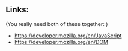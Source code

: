 <div id="wikitext">

Links:
------

(You really need both of these together: )

-   <https://developer.mozilla.org/en/JavaScript>
-   <https://developer.mozilla.org/en/DOM>

<div class="vspace">

</div>

<div style="display: none;">

Summary:Notes about <span
class="wikiword">[JavaScript](http://wiki.tamouse.org?n=Technology.JavaScript)</span>
Parent:(Technology.)Languages <span
class="wikiword">[IncludeMe](http://wiki.tamouse.org?n=Technology.IncludeMe?action=edit)[?](http://wiki.tamouse.org?n=Technology.IncludeMe?action=edit)</span>:[Technology.Languages](http://wiki.tamouse.org?n=Technology.Languages?action=print)
Tags: javascript, languages, software, programming, web development

<div class="tags">

[javascript](?action=tags&tag=javascript),
[languages](?action=tags&tag=languages),
[software](?action=tags&tag=software),
[programming](?action=tags&tag=programming), [web
development](?action=tags&tag=web%20development)

</div>

Categories:[Collections](http://wiki.tamouse.org?n=Category.Collections),
[Links](http://wiki.tamouse.org?n=Category.Links)

</div>

</div>

